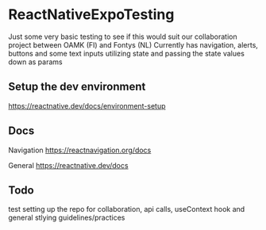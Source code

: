 # ReactNativeExpoTesting
Just some very basic testing to see if this would suit our collaboration project between OAMK (FI) and Fontys (NL)
Currently has navigation, alerts, buttons and some text inputs utilizing state and passing the state values down as params

## Setup the dev environment
https://reactnative.dev/docs/environment-setup

## Docs

Navigation https://reactnavigation.org/docs

General https://reactnative.dev/docs

## Todo
test setting up the repo for collaboration, api calls, useContext hook and general stlying guidelines/practices
